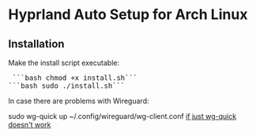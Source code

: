 # Hyprland Auto Setup for Arch Linux

## Installation

Make the install script executable:

<pre> ```bash chmod +x install.sh```
```bash sudo ./install.sh```
</pre>

In case there are problems with Wireguard:

sudo wg-quick up ~/.config/wireguard/wg-client.conf
[if just wg-quick doesn't work](https://www.atlantic.net/dedicated-server-hosting/how-to-install-and-configure-wireguard-vpn-server-on-arch-linux/)
